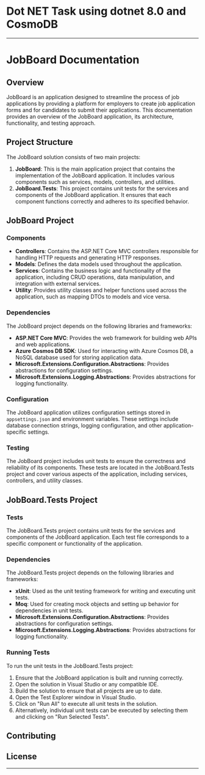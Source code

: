# Dot NET Task using dotnet 8.0 and CosmoDB
---

# JobBoard Documentation

## Overview

JobBoard is an application designed to streamline the process of job applications by providing a platform for employers to create job application forms and for candidates to submit their applications. This documentation provides an overview of the JobBoard application, its architecture, functionality, and testing approach.

## Project Structure

The JobBoard solution consists of two main projects:

1. **JobBoard**: This is the main application project that contains the implementation of the JobBoard application. It includes various components such as services, models, controllers, and utilities.
2. **JobBoard.Tests**: This project contains unit tests for the services and components of the JobBoard application. It ensures that each component functions correctly and adheres to its specified behavior.

## JobBoard Project

### Components

- **Controllers**: Contains the ASP.NET Core MVC controllers responsible for handling HTTP requests and generating HTTP responses.
- **Models**: Defines the data models used throughout the application.
- **Services**: Contains the business logic and functionality of the application, including CRUD operations, data manipulation, and integration with external services.
- **Utility**: Provides utility classes and helper functions used across the application, such as mapping DTOs to models and vice versa.

### Dependencies

The JobBoard project depends on the following libraries and frameworks:

- **ASP.NET Core MVC**: Provides the web framework for building web APIs and web applications.
- **Azure Cosmos DB SDK**: Used for interacting with Azure Cosmos DB, a NoSQL database used for storing application data.
- **Microsoft.Extensions.Configuration.Abstractions**: Provides abstractions for configuration settings.
- **Microsoft.Extensions.Logging.Abstractions**: Provides abstractions for logging functionality.

### Configuration

The JobBoard application utilizes configuration settings stored in `appsettings.json` and environment variables. These settings include database connection strings, logging configuration, and other application-specific settings.

### Testing

The JobBoard project includes unit tests to ensure the correctness and reliability of its components. These tests are located in the JobBoard.Tests project and cover various aspects of the application, including services, controllers, and utility classes.

## JobBoard.Tests Project

### Tests

The JobBoard.Tests project contains unit tests for the services and components of the JobBoard application. Each test file corresponds to a specific component or functionality of the application.

### Dependencies

The JobBoard.Tests project depends on the following libraries and frameworks:

- **xUnit**: Used as the unit testing framework for writing and executing unit tests.
- **Moq**: Used for creating mock objects and setting up behavior for dependencies in unit tests.
- **Microsoft.Extensions.Configuration.Abstractions**: Provides abstractions for configuration settings.
- **Microsoft.Extensions.Logging.Abstractions**: Provides abstractions for logging functionality.

### Running Tests

To run the unit tests in the JobBoard.Tests project:

1. Ensure that the JobBoard application is built and running correctly.
2. Open the solution in Visual Studio or any compatible IDE.
3. Build the solution to ensure that all projects are up to date.
4. Open the Test Explorer window in Visual Studio.
5. Click on "Run All" to execute all unit tests in the solution.
6. Alternatively, individual unit tests can be executed by selecting them and clicking on "Run Selected Tests".

## Contributing


## License


---

